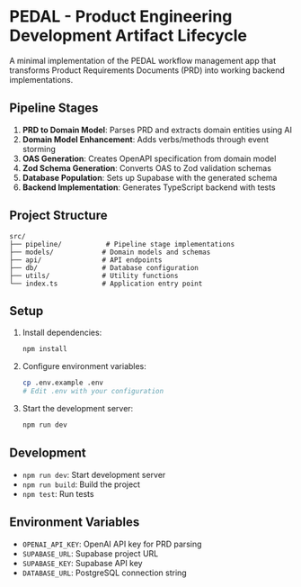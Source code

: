 # PEDAL - Product Engineering Development Artifact Lifecycle

A minimal implementation of the PEDAL workflow management app that transforms Product Requirements Documents (PRD) into working backend implementations.

## Pipeline Stages

1. **PRD to Domain Model**: Parses PRD and extracts domain entities using AI
2. **Domain Model Enhancement**: Adds verbs/methods through event storming
3. **OAS Generation**: Creates OpenAPI specification from domain model
4. **Zod Schema Generation**: Converts OAS to Zod validation schemas
5. **Database Population**: Sets up Supabase with the generated schema
6. **Backend Implementation**: Generates TypeScript backend with tests

## Project Structure

```
src/
├── pipeline/           # Pipeline stage implementations
├── models/            # Domain models and schemas
├── api/               # API endpoints
├── db/                # Database configuration
├── utils/             # Utility functions
└── index.ts           # Application entry point
```

## Setup

1. Install dependencies:
   ```bash
   npm install
   ```

2. Configure environment variables:
   ```bash
   cp .env.example .env
   # Edit .env with your configuration
   ```

3. Start the development server:
   ```bash
   npm run dev
   ```

## Development

- `npm run dev`: Start development server
- `npm run build`: Build the project
- `npm test`: Run tests

## Environment Variables

- `OPENAI_API_KEY`: OpenAI API key for PRD parsing
- `SUPABASE_URL`: Supabase project URL
- `SUPABASE_KEY`: Supabase API key
- `DATABASE_URL`: PostgreSQL connection string 
